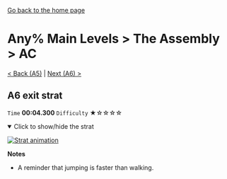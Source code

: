 [Go back to the home page](https://github.com/Doublevil/scbspeedrun)

# Any% Main Levels > The Assembly > AC

[< Back (A5)](https://github.com/Doublevil/scbspeedrun/blob/main/levels/any_ml/A/A5.md) | [Next (A6) >](https://github.com/Doublevil/scbspeedrun/blob/main/levels/any_ml/A/A6.md)

## A6 exit strat

`Time` **00:04.300** `Difficulty` ★☆☆☆☆
<details open>
  <summary>Click to show/hide the strat</summary>

  [![Strat animation](https://github.com/Doublevil/scbspeedrun/blob/main/media/levels/A/AC_A6Strat.webp)](https://github.com/Doublevil/scbspeedrun/blob/main/media/levels/A/AC_A6Strat.mp4?raw=true)

  **Notes**
  - A reminder that jumping is faster than walking.
</details>
